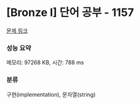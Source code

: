 # [Bronze I] 단어 공부 - 1157 

[문제 링크](https://www.acmicpc.net/problem/1157) 

### 성능 요약

메모리: 97268 KB, 시간: 788 ms

### 분류

구현(implementation), 문자열(string)

